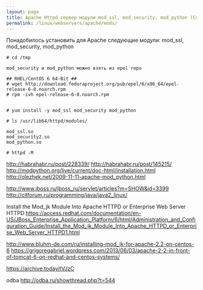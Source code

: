 ```yaml
---
layout: page
title: Apache Httpd сервер модули mod_ssl, mod_security, mod_python (Centos 6.6)
permalink: /linux/webservers/apache/mods/
---
```


Понадобилось установить для Apache следующие модули: mod_ssl, mod_security, mod_python

    # cd /tmp

    mod_security и mod_python можно взять из epel repo

    ## RHEL/CentOS 6 64-Bit ##
    # wget http://download.fedoraproject.org/pub/epel/6/x86_64/epel-release-6-8.noarch.rpm
    # rpm -ivh epel-release-6-8.noarch.rpm


    # yum install -y mod_ssl mod_security mod_python

    # ls /usr/lib64/httpd/modules/

    mod_ssl.so
    mod_security2.so
    mod_python.so

    # httpd -M



http://habrahabr.ru/post/228339/
http://habrahabr.ru/post/145215/
http://modpython.org/live/current/doc-html/installation.html
http://olezhek.net/2009-11-11-apache-mod_python.html

http://www.jboss.ru/jboss_ru/servlet/articles?m=SHOW&id=3399
http://citforum.ru/programming/java/java2_linux/


Install the Mod_jk Module Into Apache HTTPD or Enterprise Web Server HTTPD
https://access.redhat.com/documentation/en-US/JBoss_Enterprise_Application_Platform/6/html/Administration_and_Configuration_Guide/Install_the_Mod_jk_Module_Into_Apache_HTTPD_or_Enterprise_Web_Server_HTTPD1.html


http://www.bluhm-de.com/ru/installing-mod_jk-for-apache-2.2-on-centos-6
https://grigoregabriel.wordpress.com/2013/06/03/apache-2-2-in-front-of-tomcat-6-on-redhat-and-centos-systems/


https://archive.today/tVJzC



odba
http://odba.ru/showthread.php?t=544
